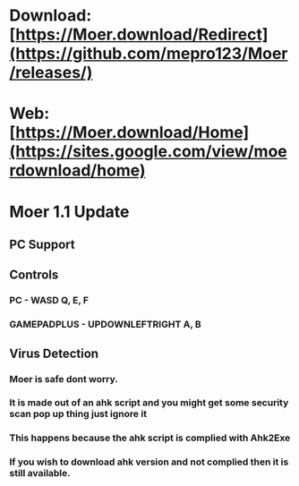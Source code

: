 #  Download:  [https://Moer.download/Redirect](https://github.com/mepro123/Moer/releases/)

#  Web:  [https://Moer.download/Home](https://sites.google.com/view/moerdownload/home)

#  Moer 1.1 Update
##  PC Support

##  Controls

###  PC - WASD Q, E, F

###  GAMEPADPLUS - UPDOWNLEFTRIGHT A, B

##  Virus  Detection

###  Moer is safe dont worry.
###  It is made out of an ahk script and you might get some security scan pop up thing just ignore it
###  This happens because the ahk script is complied with Ahk2Exe
###  If you wish to download ahk version and not complied then it is still available.
